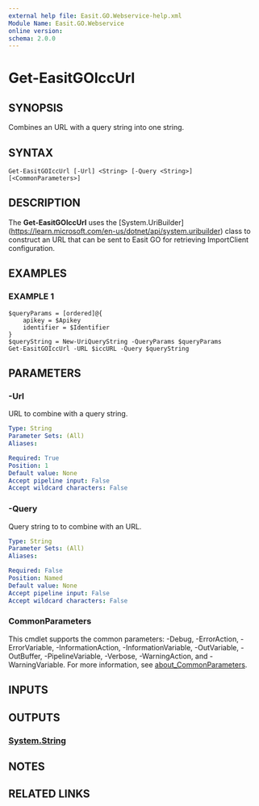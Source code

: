 ```yaml
---
external help file: Easit.GO.Webservice-help.xml
Module Name: Easit.GO.Webservice
online version:
schema: 2.0.0
---
```


# Get-EasitGOIccUrl

## SYNOPSIS
Combines an URL with a query string into one string.

## SYNTAX

```
Get-EasitGOIccUrl [-Url] <String> [-Query <String>] [<CommonParameters>]
```

## DESCRIPTION
The **Get-EasitGOIccUrl** uses the \[System.UriBuilder\](https://learn.microsoft.com/en-us/dotnet/api/system.uribuilder) class to construct an URL that can be sent to Easit GO for retrieving ImportClient configuration.

## EXAMPLES

### EXAMPLE 1
```
$queryParams = [ordered]@{
    apikey = $Apikey
    identifier = $Identifier
}
$queryString = New-UriQueryString -QueryParams $queryParams
Get-EasitGOIccUrl -URL $iccURL -Query $queryString
```

## PARAMETERS

### -Url
URL to combine with a query string.

```yaml
Type: String
Parameter Sets: (All)
Aliases:

Required: True
Position: 1
Default value: None
Accept pipeline input: False
Accept wildcard characters: False
```

### -Query
Query string to to combine with an URL.

```yaml
Type: String
Parameter Sets: (All)
Aliases:

Required: False
Position: Named
Default value: None
Accept pipeline input: False
Accept wildcard characters: False
```

### CommonParameters
This cmdlet supports the common parameters: -Debug, -ErrorAction, -ErrorVariable, -InformationAction, -InformationVariable, -OutVariable, -OutBuffer, -PipelineVariable, -Verbose, -WarningAction, and -WarningVariable. For more information, see [about_CommonParameters](http://go.microsoft.com/fwlink/?LinkID=113216).

## INPUTS

## OUTPUTS

### [System.String](https://learn.microsoft.com/en-us/dotnet/api/system.string)
## NOTES

## RELATED LINKS
